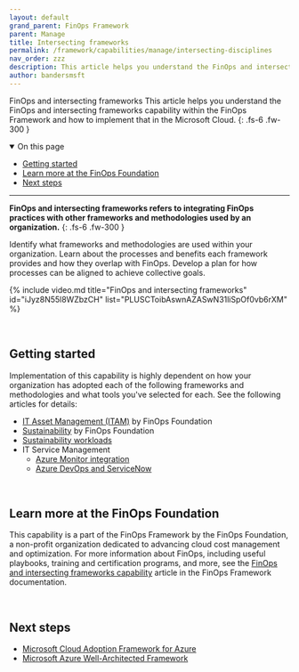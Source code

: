 ```yaml
---
layout: default
grand_parent: FinOps Framework
parent: Manage
title: Intersecting frameworks
permalink: /framework/capabilities/manage/intersecting-disciplines
nav_order: zzz
description: This article helps you understand the FinOps and intersecting frameworks capability within the FinOps Framework and how to implement that in the Microsoft Cloud.
author: bandersmsft
---
```


<!--
ms.author: banders
ms.date: 06/22/2023
ms.topic: conceptual
ms.service: finops
ms.reviewer: micflan
-->

<span class="fs-9 d-block mb-4">FinOps and intersecting frameworks</span>
This article helps you understand the FinOps and intersecting frameworks capability within the FinOps Framework and how to implement that in the Microsoft Cloud.
{: .fs-6 .fw-300 }

<details open markdown="1">
    <summary class="fs-2 text-uppercase">On this page</summary>

- [Getting started](#getting-started)
- [Learn more at the FinOps Foundation](#learn-more-at-the-finops-foundation)
- [Next steps](#next-steps)

</details>

---

<a name="definition"></a>
**FinOps and intersecting frameworks refers to integrating FinOps practices with other frameworks and methodologies used by an organization.**
{: .fs-6 .fw-300 }

Identify what frameworks and methodologies are used within your organization. Learn about the processes and benefits each framework provides and how they overlap with FinOps. Develop a plan for how processes can be aligned to achieve collective goals.

<!--[!VIDEO https://www.youtube.com/embed/iJyz8N55l8WZbzCH?list=PLUSCToibAswnAZASwN31liSpOf0vb6rXM]-->
{% include video.md title="FinOps and intersecting frameworks" id="iJyz8N55l8WZbzCH" list="PLUSCToibAswnAZASwN31liSpOf0vb6rXM" %}

<br>

## Getting started

Implementation of this capability is highly dependent on how your organization has adopted each of the following frameworks and methodologies and what tools you've selected for each. See the following articles for details:

- [IT Asset Management (ITAM)](https://www.finops.org/framework/capabilities/finops-itam/) by FinOps Foundation
- [Sustainability](https://www.finops.org/framework/capabilities/finops-sustainability/) by FinOps Foundation
- [Sustainability workloads](https://learn.microsoft.com/azure/well-architected/sustainability/sustainability-get-started)
- IT Service Management
  - [Azure Monitor integration](https://learn.microsoft.com/azure/azure-monitor/alerts/itsmc-overview.md)
  - [Azure DevOps and ServiceNow](https://learn.microsoft.com/azure/devops/pipelines/release/approvals/servicenow)

<br>

## Learn more at the FinOps Foundation

This capability is a part of the FinOps Framework by the FinOps Foundation, a non-profit organization dedicated to advancing cloud cost management and optimization. For more information about FinOps, including useful playbooks, training and certification programs, and more, see the [FinOps and intersecting frameworks capability](https://www.finops.org/framework/capabilities/finops-intersection/) article in the FinOps Framework documentation.

<br>

## Next steps

- [Microsoft Cloud Adoption Framework for Azure](https://learn.microsoft.com/azure/cloud-adoption-framework/overview)
- [Microsoft Azure Well-Architected Framework](https://learn.microsoft.com/azure/well-architected/)

<br>
